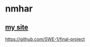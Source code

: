 # nmhar
 
## <a href=" https://hyabeygithub.github.io/final-project/">my site</a>
https://github.com/SWE-1/final-project
